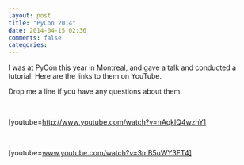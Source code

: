 ```yaml
---
layout: post
title: "PyCon 2014"
date: 2014-04-15 02:36
comments: false
categories:
---
```


I was at PyCon this year in Montreal, and gave a talk and conducted a tutorial. Here are the links to them on YouTube.

Drop me a line if you have any questions about them.

&nbsp;

[youtube=http://www.youtube.com/watch?v=nAqklQ4wzhY]

&nbsp;

[youtube=www.youtube.com/watch?v=3mB5uWY3FT4]